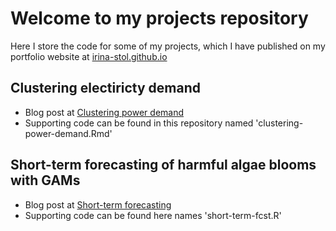 # Welcome to my projects repository

Here I store the code for some of my projects, 
which I have published on my portfolio website at [irina-stol.github.io](https://irina-stol.github.io/)

## Clustering electiricty demand
- Blog post at [Clustering power demand](https://irina-stol.github.io/2020-09-24-clustering-power-demand/)
- Supporting code can be found in this repository named 'clustering-power-demand.Rmd'

## Short-term forecasting of harmful algae blooms with GAMs
- Blog post at [Short-term forecasting](https://irina-stol.github.io/2020-09-24-short-term-fcst/)
- Supporting code can be found here names 'short-term-fcst.R'
